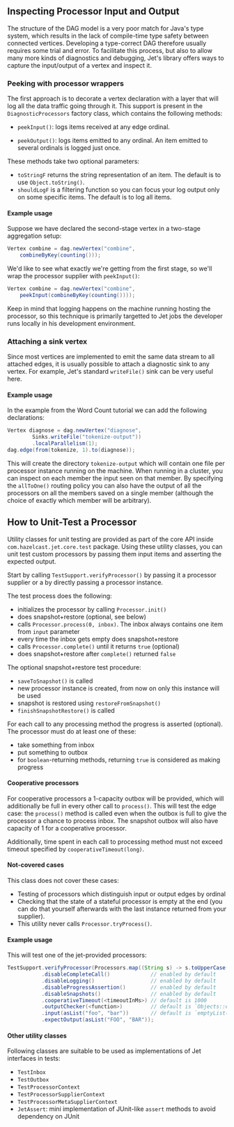 ## Inspecting Processor Input and Output

The structure of the DAG model is a very poor match for Java's type
system, which results in the lack of compile-time type safety between
connected vertices. Developing a type-correct DAG therefore usually
requires some trial and error. To facilitate this process, but also to
allow many more kinds of diagnostics and debugging, Jet's library offers
ways to capture the input/output of a vertex and inspect it.

### Peeking with processor wrappers

The first approach is to decorate a vertex declaration with a layer that
will log all the data traffic going through it. This support is present
in the `DiagnosticProcessors` factory class, which contains the
following methods:

* `peekInput()`: logs items received at any edge ordinal.

* `peekOutput()`: logs items emitted to any ordinal. An item emitted to 
several ordinals is logged just once.

These methods take two optional parameters:

* `toStringF` returns the string representation of an item. The default
is to use `Object.toString()`.
* `shouldLogF` is a filtering function so you can focus your log output
only on some specific items. The default is to log all items.

#### Example usage

Suppose we have declared the second-stage vertex in a two-stage
aggregation setup:

```java
Vertex combine = dag.newVertex("combine", 
    combineByKey(counting()));
```

We'd like to see what exactly we're getting from the first stage, so
we'll wrap the processor supplier with `peekInput()`:

```java
Vertex combine = dag.newVertex("combine", 
    peekInput(combineByKey(counting())));
```

Keep in mind that logging happens on the machine running hosting the
processor, so this technique is primarily targetted to Jet jobs the
developer runs locally in his development environment.

### Attaching a sink vertex

Since most vertices are implemented to emit the same data stream to all
attached edges, it is usually possible to attach a diagnostic sink to
any vertex. For example, Jet's standard `writeFile()` sink can be very
useful here.

#### Example usage

In the example from the Word Count tutorial we can add the following
declarations:

```java
Vertex diagnose = dag.newVertex("diagnose",
        Sinks.writeFile("tokenize-output"))
        .localParallelism(1);
dag.edge(from(tokenize, 1).to(diagnose));
```

This will create the directory `tokenize-output` which will contain one
file per processor instance running on the machine. When running in a
cluster, you can inspect on each member the input seen on that member.
By specifying the `allToOne()` routing policy you can also have the
output of all the processors on all the members saved on a single member
(although the choice of exactly which member will be arbitrary).

## How to Unit-Test a Processor

Utility classes for unit testing are provided as part of the core API
inside `com.hazelcast.jet.core.test` package. Using these utility classes,
you can unit test custom processors by passing them input items and
asserting the expected output.

Start by calling `TestSupport.verifyProcessor()` by passing it a processor
supplier or a by directly passing a processor instance.

The test process does the following:

* initializes the processor by calling `Processor.init()`
* does snapshot+restore (optional, see below)
* calls `Processor.process(0, inbox)`. The inbox always contains one item 
from `input` parameter
* every time the inbox gets empty does snapshot+restore
* calls `Processor.complete()` until it returns `true` (optional)
* does snapshot+restore after `complete()` returned `false`

The optional snapshot+restore test procedure:
* `saveToSnapshot()` is called
* new processor instance is created, from now on only this instance will be 
used
* snapshot is restored using `restoreFromSnapshot()`
* `finishSnapshotRestore()` is called

For each call to any processing method the progress is asserted (optional). 
The processor must do at least one of these:
* take something from inbox
* put something to outbox
* for `boolean`-returning methods, returning `true` is considered as making 
progress

#### Cooperative processors

For cooperative processors a 1-capacity outbox will be provided, which will 
additionally be full in every other call to `process()`. This will test the edge 
case: the `process()` method is called even when the outbox is full to give 
the processor a chance to process inbox. The snapshot outbox will also have 
capacity of 1 for a cooperative processor.

Additionally, time spent in each call to processing method must not exceed 
timeout specified by `cooperativeTimeout(long)`.

#### Not-covered cases

This class does not cover these cases:
* Testing of processors which distinguish input or output edges by ordinal
* Checking that the state of a stateful processor is empty at the end (you can 
do that yourself afterwards with the last instance returned from your supplier).
* This utility never calls `Processor.tryProcess()`.

#### Example usage

This will test one of the jet-provided processors:

```java
TestSupport.verifyProcessor(Processors.map((String s) -> s.toUpperCase()))
           .disableCompleteCall()             // enabled by default
           .disableLogging()                  // enabled by default
           .disableProgressAssertion()        // enabled by default
           .disableSnapshots()                // enabled by default
           .cooperativeTimeout(<timeoutInMs>) // default is 1000
           .outputChecker(<function>)         // default is `Objects::equal`
           .input(asList("foo", "bar"))       // default is `emptyList()`
           .expectOutput(asList("FOO", "BAR"));
```

#### Other utility classes

Following classes are suitable to be used as implementations of Jet interfaces 
in tests: 
* `TestInbox`
* `TestOutbox`
* `TestProcessorContext`
* `TestProcessorSupplierContext`
* `TestProcessorMetaSupplierContext`
* `JetAssert`: mini implementation of JUnit-like `assert` methods to avoid
dependency on JUnit
